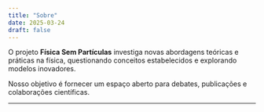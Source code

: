 ```yaml
---
title: "Sobre"
date: 2025-03-24
draft: false
---
```


O projeto **Física Sem Partículas** investiga novas abordagens teóricas e práticas na física, questionando conceitos estabelecidos e explorando modelos inovadores.

Nosso objetivo é fornecer um espaço aberto para debates, publicações e colaborações científicas.

---
